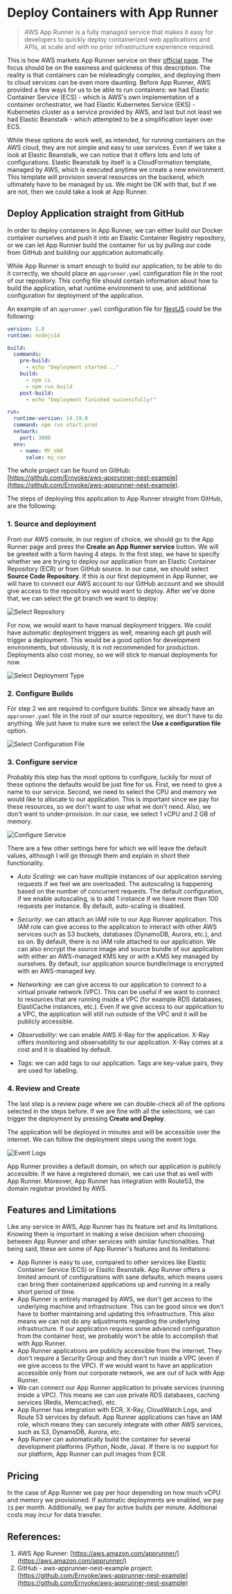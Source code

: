 # Deploy Containers with App Runner

> AWS App Runner is a fully managed service that makes it easy for developers to quickly deploy containerized web applications and APIs, at scale and with no prior infrastructure experience required.

This is how AWS markets App Runner service on their [official page](https://aws.amazon.com/apprunner/). The focus should be on the easiness and quickness of this description. The reality is that containers can be misleadingly complex, and deploying them to cloud services can be even more daunting. Before App Runner, AWS provided a few ways for us to be able to run containers: we had Elastic Container Service (ECS) - which is AWS's own implementation of a container orchestrator, we had Elastic Kubernetes Service (EKS) - Kubernetes cluster as a service provided by AWS, and last but not least we had Elastic Beanstalk - which attempted to be a simplification layer over ECS. 

While these options do work well, as intended, for running containers on the AWS cloud, they are not simple and easy to use services. Even if we take a look at Elastic Beanstalk, we can notice that it offers lots and lots of configurations. Elastic Beanstalk by itself is a CloudFormation template, managed by AWS, which is executed anytime we create a new environment. This template will provision several resources on the backend, which ultimately have to be managed by us. We might be OK with that, but if we are not, then we could take a look at App Runner.

## Deploy Application straight from GitHub

In order to deploy containers in App Runner, we can either build our Docker container ourselves and push it into an Elastic Container Registry repository, or we can let App Runnier build the container for us by pulling our code from GitHub and building our application automatically.

While App Runner is smart enough to build our application, to be able to do it correctly, we should place an `apprunner.yaml` configuration file in the root of our repository. This config file should contain information about how to build the application, what runtime environment to use, and additional configuration for deployment of the application.

An example of an `apprunner.yaml` configuration file for [NestJS](https://nestjs.com/) could be the following:

```yaml
version: 1.0
runtime: nodejs14

build:
  commands:
    pre-build:
      - echo "Deployment started..."
    build:
      - npm ci
      - npm run build
    post-build:
      - echo "Deployment finished successfully!"

run:
  runtime-version: 14.19.0
  command: npm run start:prod
  network:
    port: 3000
  env:
    - name: MY_VAR
      value: my_var
```

The whole project can be found on GitHub: [https://github.com/Ernyoke/aws-apprunner-nest-example](https://github.com/Ernyoke/aws-apprunner-nest-example).

The steps of deploying this application to App Runner straight from GitHub, are the following:

### 1. Source and deployment

From our AWS console, in our region of choice, we should go to the App Runner page and press the **Create an App Runner service** button. We will be greeted with a form having 4 steps. In the first step, we have to specify whether we are trying to deploy our application from an Elastic Container Repository (ECR) or from GitHub source. In our case, we should select **Source Code Repository**. If this is our first deployment in App Runner, we will have to connect our AWS account to our GitHub account and we should give access to the repository we would want to deploy. After we've done that, we can select the git branch we want to deploy:

![Select Repository](img-deploy-containers-with-app-runner/step-1-repository.png)

For now, we would want to have manual deployment triggers. We could have automatic deployment triggers as well, meaning each git push will trigger a deployment. This would be a good option for development environments, but obviously, it is not recommended for production. Deployments also cost money, so we will stick to manual deployments for now.

![Select Deployment Type](img-deploy-containers-with-app-runner/step-1-deployment-settings.png)

### 2. Configure Builds

For step 2 we are required to configure builds. Since we already have an `apprunner.yaml` file in the root of our source repository, we don't have to do anything. We just have to make sure we select the **Use a configuration file** option.

![Select Configuration File](img-deploy-containers-with-app-runner/step-2-configure-build.png)

### 3. Configure service

Probably this step has the most options to configure, luckily for most of these options the defaults would be just fine for us. First, we need to give a name to our service. Second, we need to select the CPU and memory we would like to allocate to our application. This is important since we pay for these resources, so we don't want to use what we don't need. Also, we don't want to under-provision. In our case, we select 1 vCPU and 2 GB of memory.

![Configure Service](img-deploy-containers-with-app-runner/step-3-configure-service.png)

There are a few other settings here for which we will leave the default values, although I will go through them and explain in short their functionality.

- *Auto Scaling*: we can have multiple instances of our application serving requests if we feel we are overloaded. The autoscaling is happening based on the number of concurrent requests. The default configuration, if we enable autoscaling, is to add 1 instance if we have more than 100 requests per instance. By default, auto-scaling is disabled.

- *Security*: we can attach an IAM role to our App Runner application. This IAM role can give access to the application to interact with other AWS services such as S3 buckets, databases (DynamoDB, Aurora, etc.), and so on. By default, there is no IAM role attached to our application. We can also encrypt the source image and source bundle of our application with either an AWS-managed KMS key or with a KMS key managed by ourselves. By default, our application source bundle/image is encrypted with an AWS-managed key.

- *Networking*: we can give access to our application to connect to a virtual private network (VPC). This can be useful if we want to connect to resources that are running inside a VPC (for example RDS databases, ElastiCache instances, etc.). Even if we give access to our application to a VPC, the application will still run outside of the VPC and it will be publicly accessible.

- *Observability*: we can enable AWS X-Ray for the application. X-Ray offers monitoring and observability to our application. X-Ray comes at a cost and it is disabled by default.

- *Tags*: we can add tags to our application. Tags are key-value pairs, they are used for labeling.

### 4. Review and Create

The last step is a review page where we can double-check all of the options selected in the steps before. If we are fine with all the selections, we can trigger the deployment by pressing **Create and Deploy**.

The application will be deployed in minutes and will be accessible over the internet. We can follow the deployment steps using the event logs.

![Event Logs](img-deploy-containers-with-app-runner/event-log.png)

App Runner provides a default domain, on which our application is publicly accessible. If we have a registered domain, we can use that as well with App Runner. Moreover, App Runner has integration with Route53, the domain registrar provided by AWS.

## Features and Limitations

Like any service in AWS, App Runner has its feature set and its limitations. Knowing them is important in making a wise decision when choosing between App Runner and other services with similar functionalities. That being said, these are some of App Runner's features and its limitations:

- App Runner is easy to use, compared to other services like Elastic Container Service (ECS) or Elastic Beanstalk. App Runner offers a limited amount of configurations with sane defaults, which means users can bring their containerized applications up and running in a really short period of time.
- App Runner is entirely managed by AWS, we don't get access to the underlying machine and infrastructure. This can be good since we don't have to bother maintaining and updating this infrastructure. This also means we can not do any adjustments regarding the underlying infrastructure. If our application requires some advanced configuration from the container host, we probably won't be able to accomplish that with App Runner.
- App Runner applications are publicly accessible from the internet. They don't require a Security Group and they don't run inside a VPC (even if we give access to the VPC). If we would want to have an application accessible only from our corporate network, we are out of luck with App Runner.
- We can connect our App Runner application to private services (running inside a VPC). This means we can use private RDS databases, caching services (Redis, Memcached), etc.
- App Runner has integration with ECR, X-Ray, CloudWatch Logs, and Route 53 services by default. App Runner applications can have an IAM role, which means they can securely integrate with other AWS services, such as S3, DynamoDB, Aurora, etc.
- App Runner can automatically build the container for several development platforms (Python, Node, Java). If there is no support for our platform, App Runner can pull images from ECR.

## Pricing

In the case of App Runner we pay per hour depending on how much vCPU and memory we provisioned. If automatic deployments are enabled, we pay `1$` per month. Additionally, we pay for active builds per minute. Additional costs may incur for data transfer.

## References:

1. AWS App Runner: [https://aws.amazon.com/apprunner/](https://aws.amazon.com/apprunner/)
2. GitHub - aws-apprunner-nest-example project: [https://github.com/Ernyoke/aws-apprunner-nest-example](https://github.com/Ernyoke/aws-apprunner-nest-example)